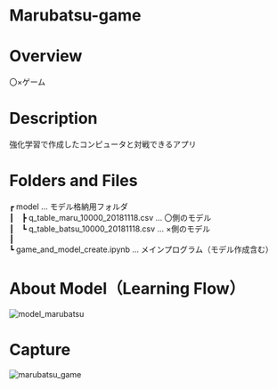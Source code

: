 # Marubatsu-game

# Overview
〇×ゲーム

# Description
強化学習で作成したコンピュータと対戦できるアプリ

# Folders and Files
┏ model … モデル格納用フォルダ  
┃　┣ q_table_maru_10000_20181118.csv … 〇側のモデル  
┃　┗ q_table_batsu_10000_20181118.csv … ×側のモデル  
┃  
┗ game_and_model_create.ipynb … メインプログラム（モデル作成含む）  

# About Model（Learning Flow）
![model_marubatsu](https://user-images.githubusercontent.com/39453720/49339942-91f61000-f67c-11e8-8724-ed3d87fb535f.png)

# Capture
![marubatsu_game](https://user-images.githubusercontent.com/39453720/48671724-0a82aa00-eb70-11e8-937a-ef3eb7f6809c.png)
